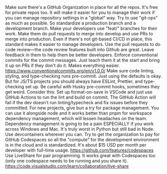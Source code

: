 Make sure there's a GitHub Organization in place for all the repos. It's free for private repos too. It will make it easier for you to manage their work if you can manage repository settings in a "global" way.
Try to use "git-ops" as much as possible. So standardize a production branch and a development branch. Make your developers use "feat/" branches for their work. Make them do pull requests to merge into develop and use PRs to merge into production. Even if there's not git-based CI/CD in place, this standard makes it easier to manage developers. Use the pull requests to do code review—the code review features built into Github are great. Leave feedback in them to help them be better developers.
Enforce conventional commits for the commit messages. Just teach them it at the start and bring it up on PRs if they don't do it. Makes everything easier. https://www.conventionalcommits.org/en/v1.0.0/
Make sure code linting, styling, and type-checking runs pre-commit. Just using the defaults is okay. But for JS/TS projects you should always have ESLint, Prettier, and type-checking set up. Be careful with Husky pre-commit hooks, sometimes they get weird. Consider this: Set up format-on-save in VSCode and just use GitHub Actions to run the lint and build on commit. The GitHub Action will fail if the dev doesn't run linting/typecheck and fix issues before they committed.
For new projects, give bun a try for package management. You can use it alongside node and it works better than pnpm for workspace dependency management, which will lessen headaches on the team.
Dependency management is going to be a pain ESPECIALLY if you work across Windows and Mac. It's truly worst in Python but still bad in Node. Use devcontainers wherever you can. Try to get the organization to pay for GitHub Codespaces so all the "compute" for the development environment is in the cloud and is standardized. It's about $15 USD per month per developer with full-time usage. https://github.com/features/codespaces
Use LiveShare for pair programming. It works great with Codespaces too (only one codespace needs to be running and you share it). https://code.visualstudio.com/learn/collaboration/live-share